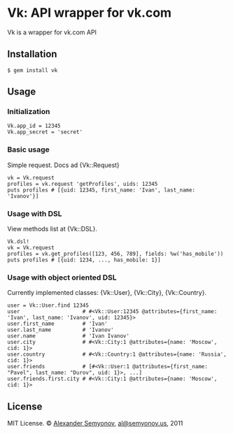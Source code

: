 # Vk: API wrapper for vk.com

Vk is a wrapper for vk.com API

## Installation

    $ gem install vk

## Usage

### Initialization

    Vk.app_id = 12345
    Vk.app_secret = 'secret'

### Basic usage

Simple request. Docs ad {Vk::Request}

    vk = Vk.request
    profiles = vk.request 'getProfiles', uids: 12345
    puts profiles # [{uid: 12345, first_name: 'Ivan', last_name: 'Ivanov'}]

### Usage with DSL

View methods list at {Vk::DSL}.

    Vk.dsl!
    vk = Vk.request
    profiles = vk.get_profiles([123, 456, 789], fields: %w('has_mobile'))
    puts profiles # [{uid: 1234, ..., has_mobile: 1}]

### Usage with object oriented DSL

Currently implemented classes: {Vk::User}, {Vk::City}, {Vk::Country}.

    user = Vk::User.find 12345
    user                    # #<Vk::User:12345 @attributes={first_name: 'Ivan', last_name: 'Ivanov', uid: 12345}>
    user.first_name         # 'Ivan'
    user.last_name          # 'Ivanov'
    user.name               # 'Ivan Ivanov'
    user.city               # #<Vk::City:1 @attributes={name: 'Moscow', cid: 1}>
    user.country            # #<Vk::Country:1 @attributes={name: 'Russia', cid: 1}>
    user.friends            # [#<Vk::User:1 @attributes={first_name: "Pavel", last_name: "Durov", uid: 1}>, ...]
    user.friends.first.city # #<Vk::City:1 @attributes={name: 'Moscow', cid: 1}>

## License

MIT License. © [Alexander Semyonov](http://al.semyonov.us/), <al@semyonov.us>, 2011
